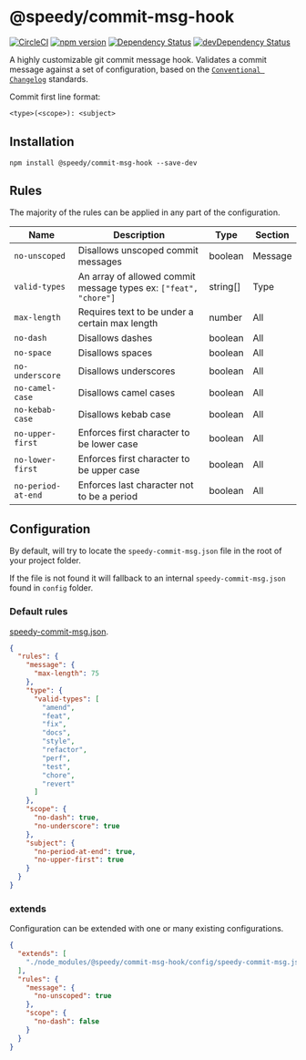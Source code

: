 # @speedy/commit-msg-hook
[![CircleCI](https://circleci.com/gh/alan-agius4/speedy-commit-msg-hook.svg?style=shield)](https://circleci.com/gh/alan-agius4/speedy-commit-msg-hook)
[![npm version](https://img.shields.io/npm/v/@speedy/commit-msg-hook.svg)](https://www.npmjs.com/package/@speedy/commit-msg-hook)
[![Dependency Status](https://img.shields.io/david/alan-agius4/commit-msg-hook.svg?style=flat-square)](https://david-dm.org/alan-agius4/speedy-commit-msg-hook)
[![devDependency Status](https://img.shields.io/david/dev/alan-agius4/commit-msg-hook.svg?style=flat-square)](https://david-dm.org/alan-agius4/speedy-commit-msg-hook?type=dev)

A highly customizable git commit message hook. Validates a commit message against a set of configuration, based on the [`Conventional Changelog`](https://github.com/conventional-changelog/conventional-changelog) standards. 

Commit first line format:
```txt
<type>(<scope>): <subject>
```

## Installation

```
npm install @speedy/commit-msg-hook --save-dev
```

## Rules

The majority of the rules can be applied in any part of the configuration.

| Name               | Description                                                      | Type     | Section |
|--------------------|------------------------------------------------------------------|----------|---------|
| `no-unscoped`      | Disallows unscoped commit messages                               | boolean  | Message |
| `valid-types`      | An array of allowed commit message types ex: `["feat", "chore"]` | string[] | Type    |
| `max-length`       | Requires text to be under a certain max length                   | number   | All     |
| `no-dash`          | Disallows dashes                                                 | boolean  | All     |
| `no-space`         | Disallows spaces                                                 | boolean  | All     |
| `no-underscore`    | Disallows underscores                                            | boolean  | All     |
| `no-camel-case`    | Disallows camel cases                                            | boolean  | All     |
| `no-kebab-case`    | Disallows kebab case                                             | boolean  | All     |
| `no-upper-first`   | Enforces first character to be lower case                        | boolean  | All     |
| `no-lower-first`   | Enforces first character to be upper case                        | boolean  | All     |
| `no-period-at-end` | Enforces last character not to be a period                       | boolean  | All     |

## Configuration

By default, will try to locate the `speedy-commit-msg.json` file in the root of your project folder.

If the file is not found it will fallback to an internal `speedy-commit-msg.json` found in `config` folder.

### Default rules

[speedy-commit-msg.json](https://github.com/alan-agius4/speedy-commit-msg-hook/blob/master/config/speedy-commit-msg.json).

```json
{
  "rules": {
    "message": {
      "max-length": 75
    },
    "type": {
      "valid-types": [
        "amend",
        "feat",
        "fix",
        "docs",
        "style",
        "refactor",
        "perf",
        "test",
        "chore",
        "revert"
      ]
    },
    "scope": {
      "no-dash": true,
      "no-underscore": true
    },
    "subject": {
      "no-period-at-end": true,
      "no-upper-first": true
    }
  }
}
```

### extends
Configuration can be extended with one or many existing configurations.

```json
{
  "extends": [
    "./node_modules/@speedy/commit-msg-hook/config/speedy-commit-msg.json"
  ],
  "rules": {
    "message": {
      "no-unscoped": true
    },
    "scope": {
      "no-dash": false
    }
  }
}
```
